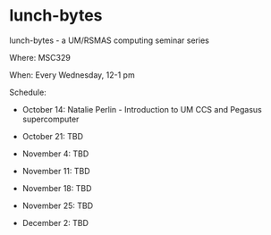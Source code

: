 # lunch-bytes
lunch-bytes - a UM/RSMAS computing seminar series

Where: MSC329

When: Every Wednesday, 12-1 pm

Schedule:

* October 14: Natalie Perlin - Introduction to UM CCS and Pegasus supercomputer

* October 21: TBD

* November 4: TBD

* November 11: TBD

* November 18: TBD

* November 25: TBD

* December 2: TBD
